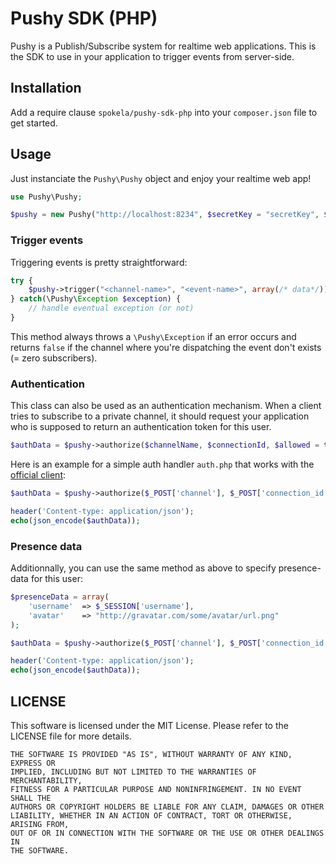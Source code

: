 # Pushy SDK (PHP)

Pushy is a Publish/Subscribe system for realtime web applications. 
This is the SDK to use in your application to trigger events from server-side.

## Installation

Add a require clause ```spokela/pushy-sdk-php``` into your ```composer.json``` file to get started.

## Usage

Just instanciate the ```Pushy\Pushy``` object and enjoy your realtime web app!

```php
use Pushy\Pushy;

$pushy = new Pushy("http://localhost:8234", $secretKey = "secretKey", $timeout = 3);
```

### Trigger events

Triggering events is pretty straightforward:

```php
try {
    $pushy->trigger("<channel-name>", "<event-name>", array(/* data*/));
} catch(\Pushy\Exception $exception) {
    // handle eventual exception (or not)
}
```

This method always throws a ```\Pushy\Exception``` if an error occurs and returns ```false``` if the channel where you're dispatching the event don't exists (= zero subscribers).

### Authentication

This class can also be used as an authentication mechanism. When a client tries to subscribe to a private channel, it should request your 
application who is supposed to return an authentication token for this user. 

```php
$authData = $pushy->authorize($channelName, $connectionId, $allowed = true);
```

Here is an example for a simple auth handler ```auth.php``` that works with the [official client](https://github.com/spokela/pushy-client):

```php
$authData = $pushy->authorize($_POST['channel'], $_POST['connection_id'], true);

header('Content-type: application/json');
echo(json_encode($authData));
```

### Presence data

Additionnally, you can use the same method as above to specify presence-data for this user:

```php
$presenceData = array(
    'username'  => $_SESSION['username'],
    'avatar'    => "http://gravatar.com/some/avatar/url.png"
);

$authData = $pushy->authorize($_POST['channel'], $_POST['connection_id'], true, $presenceData);

header('Content-type: application/json');
echo(json_encode($authData));
```


## LICENSE

This software is licensed under the MIT License. Please refer to the LICENSE file for more details.

```
THE SOFTWARE IS PROVIDED "AS IS", WITHOUT WARRANTY OF ANY KIND, EXPRESS OR
IMPLIED, INCLUDING BUT NOT LIMITED TO THE WARRANTIES OF MERCHANTABILITY,
FITNESS FOR A PARTICULAR PURPOSE AND NONINFRINGEMENT. IN NO EVENT SHALL THE
AUTHORS OR COPYRIGHT HOLDERS BE LIABLE FOR ANY CLAIM, DAMAGES OR OTHER
LIABILITY, WHETHER IN AN ACTION OF CONTRACT, TORT OR OTHERWISE, ARISING FROM,
OUT OF OR IN CONNECTION WITH THE SOFTWARE OR THE USE OR OTHER DEALINGS IN
THE SOFTWARE.
```